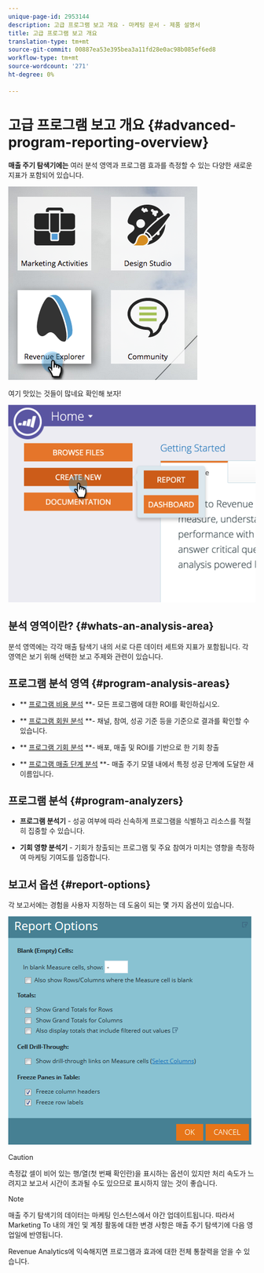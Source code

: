 ```yaml
---
unique-page-id: 2953144
description: 고급 프로그램 보고 개요 - 마케팅 문서 - 제품 설명서
title: 고급 프로그램 보고 개요
translation-type: tm+mt
source-git-commit: 00887ea53e395bea3a11fd28e0ac98b085ef6ed8
workflow-type: tm+mt
source-wordcount: '271'
ht-degree: 0%

---
```



# 고급 프로그램 보고 개요 {#advanced-program-reporting-overview}

**매출 주기 탐색기에는** 여러 분석 영역과 프로그램 효과를 측정할 수 있는 다양한 새로운 지표가 포함되어 있습니다.

![](assets/rev.png)

여기 맛있는 것들이 많네요 확인해 보자!

![](assets/image2015-4-30-10-3a15-3a17.png)

## 분석 영역이란? {#whats-an-analysis-area}

분석 영역에는 각각 매출 탐색기 내의 서로 다른 데이터 세트와 지표가 포함됩니다. 각 영역은 보기 위해 선택한 보고 주제와 관련이 있습니다.

## 프로그램 분석 영역 {#program-analysis-areas}

* ** [프로그램 비용 분석](understanding-the-program-cost-analysis-area.md) **- 모든 프로그램에 대한 ROI를 확인하십시오.

* ** [프로그램 회원 분석](understanding-the-program-membership-analysis-area.md) **- 채널, 참여, 성공 기준 등을 기준으로 결과를 확인할 수 있습니다.

* ** [프로그램 기회 분석](understanding-the-program-opportunity-analysis-area.md) **- 배포, 매출 및 ROI를 기반으로 한 기회 창출

* ** [프로그램 매출 단계 분석](understanding-the-program-revenue-stage-analysis-area.md) **- 매출 주기 모델 내에서 특정 성공 단계에 도달한 새 이름입니다.

## 프로그램 분석 {#program-analyzers}

* **프로그램 분석기** - 성공 여부에 따라 신속하게 프로그램을 식별하고 리소스를 적절히 집중할 수 있습니다.

* **기회 영향 분석기** - 기회가 창출되는 프로그램 및 주요 참여가 미치는 영향을 측정하여 마케팅 기여도를 입증합니다.

## 보고서 옵션 {#report-options}

각 보고서에는 경험을 사용자 지정하는 데 도움이 되는 몇 가지 옵션이 있습니다.

![](assets/report-options.png)

>[!CAUTION]
>
>측정값 셀이 비어 있는 행/열(첫 번째 확인란)을 표시하는 옵션이 있지만 처리 속도가 느려지고 보고서 시간이 초과될 수도 있으므로 표시하지 않는 것이 좋습니다.

>[!NOTE]
>
>매출 주기 탐색기의 데이터는 마케팅 인스턴스에서 야간 업데이트됩니다. 따라서 Marketing To 내의 개인 및 계정 활동에 대한 변경 사항은 매출 주기 탐색기에 다음 영업일에 반영됩니다.

Revenue Analytics에 익숙해지면 프로그램과 효과에 대한 전체 통찰력을 얻을 수 있습니다.